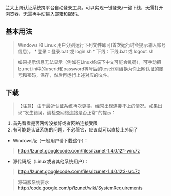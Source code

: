 兰大上网认证系统跨平台自动登录工具。可以实现一键登录/一键下线，无需打开浏览器，无需再手动输入邮箱和密码。

## 基本用法 ##
> Windows 和 Linux 用户分别运行下列文件即可(首次运行时会提示输入账号信息)。
    * 登录：登录.bat 或 login.sh
    * 下线：下线.bat 或 logout.sh

> 如果提示信息无法显示（例如在Linux终端下中文可能会乱码），可手动把lzunet.ini中的userid和password等号后的test分别替换为你上网认证的账号和密码，保存，然后再运行上述对应的文件。

## 下载 ##
> 【注意】 由于最近认证系统再次更换，经常出现连接不上的情况。如果出现“发生错误，请检查网络连接是否正常”的提示：
  1. 首先看看是否网线没接好或者网络连接受限
  1. 有可能是认证系统的问题，不必管它，应该就可以直接上外网了

  * Windows版（一般用户请下载这个）：
> http://lzunet.googlecode.com/files/lzunet-1.4.0.121-win.7z

  * 源代码版（Linux或者其他系统用户）：
> http://lzunet.googlecode.com/files/lzunet-1.4.0.123-src.7z

> 源码版系统要求 http://code.google.com/p/lzunet/wiki/SystemRequirements